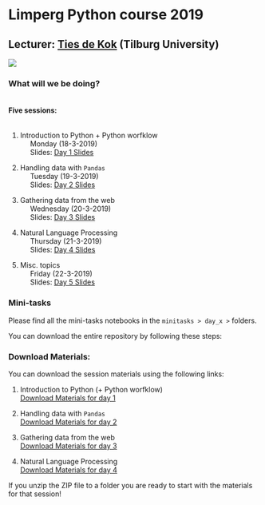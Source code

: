 # Limperg Python course 2019
## Lecturer: <a href="https://www.tiesdekok.com" target="_blank">Ties de Kok</a> (Tilburg University)
 <a href="https://opensource.org/licenses/MIT"><img src="https://img.shields.io/badge/license-MIT-blue.svg"></a>


### What will we be doing?

<span style="display: block; padding-top: 5px"></span>

**Five sessions:**

<span style="display: block; padding-top: 5px"></span>

1) Introduction to Python + Python worfklow     
<span style="padding-left: 20px" class="arrow-right"></span> Monday (18-3-2019)  
<span style="padding-left: 20px" class="arrow-right"></span>Slides: <a href="http://www.tiesdekok.com/slides/limperg_2019/day_1/" target="_blank">Day 1 Slides</a>

2) Handling data with `Pandas`  
<span style="padding-left: 20px" class="arrow-right"></span> Tuesday (19-3-2019)     
<span style="padding-left: 20px" class="arrow-right"></span>Slides: <a href="http://www.tiesdekok.com/slides/limperg_2019/day_2/" target="_blank">Day 2 Slides</a>

3) Gathering data from the web  
<span style="padding-left: 20px" class="arrow-right"></span> Wednesday (20-3-2019)    
<span style="padding-left: 20px" class="arrow-right"></span>Slides: <a href="http://www.tiesdekok.com/slides/limperg_2019/day_3/" target="_blank">Day 3 Slides</a>

4) Natural Language Processing   
<span style="padding-left: 20px" class="arrow-right"></span> Thursday (21-3-2019)    
<span style="padding-left: 20px" class="arrow-right"></span>Slides: <a href="http://www.tiesdekok.com/slides/limperg_2019/day_4/" target="_blank">Day 4 Slides</a>

5) Misc. topics  
<span style="padding-left: 20px" class="arrow-right"></span> Friday (22-3-2019)   
<span style="padding-left: 20px" class="arrow-right"></span>Slides: <a href="http://www.tiesdekok.com/slides/limperg_2019/day_5/" target="_blank">Day 5 Slides</a>

### Mini-tasks

Please find all the mini-tasks notebooks in the `minitasks > day_x >` folders.

You can download the entire repository by following these steps:

### Download Materials:

You can download the session materials using the following links:

1) Introduction to Python (+ Python worfklow)  
<a href="https://minhaskamal.github.io/DownGit/#/home?url=https://github.com/TiesdeKok/limperg_python_2019/tree/master/minitasks/day_1">Download Materials for day 1</a>

2) Handling data with `Pandas`   
<a href="https://minhaskamal.github.io/DownGit/#/home?url=https://github.com/TiesdeKok/limperg_python_2019/tree/master/minitasks/day_2">Download Materials for day 2</a>

3) Gathering data from the web   
<a href="https://minhaskamal.github.io/DownGit/#/home?url=https://github.com/TiesdeKok/limperg_python_2019/tree/master/minitasks/day_3">Download Materials for day 3</a>

4) Natural Language Processing   
<a href="https://minhaskamal.github.io/DownGit/#/home?url=https://github.com/TiesdeKok/limperg_python_2019/tree/master/minitasks/day_4">Download Materials for day 4</a>

If you unzip the ZIP file to a folder you are ready to start with the materials for that session!